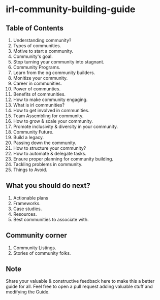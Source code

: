 # irl-community-building-guide

## Table of Contents
1. Understanding community?
2. Types of communities.
3. Motive to start a community.
4. Community's goal.
5. Stop turning your community into stagnant.
6. Community Programs.
7. Learn from the og community builders.
8. Monitize your community.
9. Career in communities.
10. Power of communties.
11. Benefits of communities.
12. How to make community engaging.
13. What is irl communities?
14. How to get involved in communities.
15. Team Assembling for community.
16. How to grow & scale your community.
17. Promote inclusivity & diversity in your community.
18. Community Future.
19. Build a legacy.
20. Passing down the community.
21. How to structure your community?
22. How to automate & delegate tasks.
23. Ensure proper planning for community building.
24. Tackling problems in community.
25. Things to Avoid.


## What you should do next?
1. Actionable plans
2. Frameworks.
3. Case studies.
4. Resources.
5. Best communities to associate with.

## Community corner
1. Community Listings.
2. Stories of community folks.

## Note
Share your valuable & constructive feedback here to make this a better guide for all.
Feel free to open a pull request adding valuable stuff and modifying the Guide.
